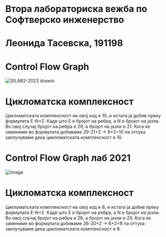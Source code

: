 # Втора лабораториска вежба по Софтверско инженерство
# Леонида Тасевска, 191198
# Control Flow Graph
![SILAB2-2023 drawio](https://github.com/LeonidaTasevska/SI_2023_lab2_191198/assets/82376758/ca6a1b47-1e95-444c-95e4-6047ed51d351)

# Цикломатска комплексност
Цикломатската комплексност на овој код е 10, и истата ја добив преку формулата Е-N+2. Каде што E е бројот на ребра, а N е бројот на јазли. Во овој случај бројот на ребра е 29, а бројот на јазли е 21. Кога ќе замениме во формулата добиваме 29-21+2 -> 8+2=10 па оттука заклучуваме дека цикломатската комплексност е 10.

# Control Flow Graph лаб 2021
![image](https://user-images.githubusercontent.com/82376758/120243253-68c39400-c267-11eb-9d3c-5d16a05fae98.png)

# Цикломатска комплексност
Цикломатската комплексност на овој код е 8, и истата ја добив преку формулата Е-N+2. Каде што E е бројот на ребра, а N е бројот на јазли. Во овој случај бројот на ребра е 26, а бројот на јазли е 20. Кога ќе замениме во формулата добиваме 26-20+2 -> 6+2=8 па оттука заклучуваме дека цикломатската комплексност е 8.
